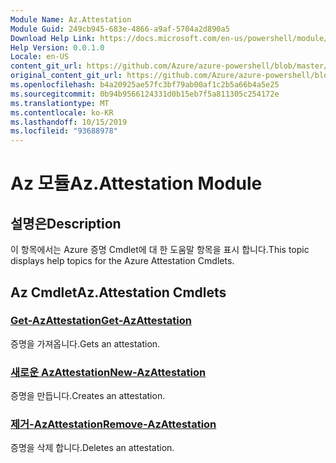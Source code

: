 ```yaml
---
Module Name: Az.Attestation
Module Guid: 249cb945-683e-4866-a9af-5704a2d890a5
Download Help Link: https://docs.microsoft.com/en-us/powershell/module/az.attestation
Help Version: 0.0.1.0
Locale: en-US
content_git_url: https://github.com/Azure/azure-powershell/blob/master/src/Attestation/Attestation/help/Az.Attestation.md
original_content_git_url: https://github.com/Azure/azure-powershell/blob/master/src/Attestation/Attestation/help/Az.Attestation.md
ms.openlocfilehash: b4a20925ae57fc3bf79ab00af1c2b5a66b4a5e25
ms.sourcegitcommit: 0b94b9566124331d0b15eb7f5a811305c254172e
ms.translationtype: MT
ms.contentlocale: ko-KR
ms.lasthandoff: 10/15/2019
ms.locfileid: "93688978"
---
```

# <span data-ttu-id="09264-101">Az 모듈</span><span class="sxs-lookup"><span data-stu-id="09264-101">Az.Attestation Module</span></span>
## <span data-ttu-id="09264-102">설명은</span><span class="sxs-lookup"><span data-stu-id="09264-102">Description</span></span>
<span data-ttu-id="09264-103">이 항목에서는 Azure 증명 Cmdlet에 대 한 도움말 항목을 표시 합니다.</span><span class="sxs-lookup"><span data-stu-id="09264-103">This topic displays help topics for the Azure Attestation Cmdlets.</span></span>

## <span data-ttu-id="09264-104">Az Cmdlet</span><span class="sxs-lookup"><span data-stu-id="09264-104">Az.Attestation Cmdlets</span></span>
### [<span data-ttu-id="09264-105">Get-AzAttestation</span><span class="sxs-lookup"><span data-stu-id="09264-105">Get-AzAttestation</span></span>](Get-AzAttestation.md)
<span data-ttu-id="09264-106">증명을 가져옵니다.</span><span class="sxs-lookup"><span data-stu-id="09264-106">Gets an attestation.</span></span>

### [<span data-ttu-id="09264-107">새로운 AzAttestation</span><span class="sxs-lookup"><span data-stu-id="09264-107">New-AzAttestation</span></span>](New-AzAttestation.md)
<span data-ttu-id="09264-108">증명을 만듭니다.</span><span class="sxs-lookup"><span data-stu-id="09264-108">Creates an attestation.</span></span>

### [<span data-ttu-id="09264-109">제거-AzAttestation</span><span class="sxs-lookup"><span data-stu-id="09264-109">Remove-AzAttestation</span></span>](Remove-AzAttestation.md)
<span data-ttu-id="09264-110">증명을 삭제 합니다.</span><span class="sxs-lookup"><span data-stu-id="09264-110">Deletes an attestation.</span></span>


